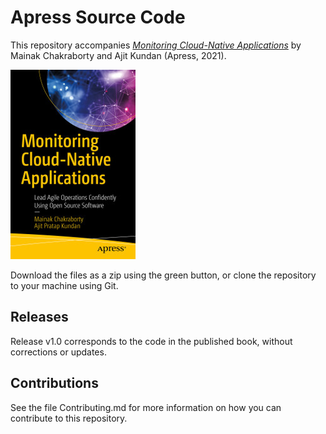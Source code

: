 # Apress Source Code

This repository accompanies [*Monitoring Cloud-Native Applications*](https://www.apress.com/9781484268872) by Mainak Chakraborty and Ajit Kundan (Apress, 2021).

[comment]: #cover
![Cover image](9781484268872.jpg)

Download the files as a zip using the green button, or clone the repository to your machine using Git.

## Releases

Release v1.0 corresponds to the code in the published book, without corrections or updates.

## Contributions

See the file Contributing.md for more information on how you can contribute to this repository.